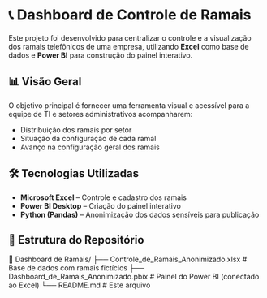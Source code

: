 # 📞 Dashboard de Controle de Ramais

Este projeto foi desenvolvido para centralizar o controle e a visualização dos ramais telefônicos de uma empresa, utilizando **Excel** como base de dados e **Power BI** para construção do painel interativo.

## 📊 Visão Geral

O objetivo principal é fornecer uma ferramenta visual e acessível para a equipe de TI e setores administrativos acompanharem:

- Distribuição dos ramais por setor
- Situação da configuração de cada ramal
- Avanço na configuração geral dos ramais

## 🛠 Tecnologias Utilizadas

- **Microsoft Excel** – Controle e cadastro dos ramais
- **Power BI Desktop** – Criação do painel interativo
- **Python (Pandas)** – Anonimização dos dados sensíveis para publicação

## 📁 Estrutura do Repositório

📂 Dashboard de Ramais/
├── Controle_de_Ramais_Anonimizado.xlsx # Base de dados com ramais fictícios
├── Dashboard_de_Ramais_Anonimizado.pbix # Painel do Power BI (conectado ao Excel)
└── README.md # Este arquivo
